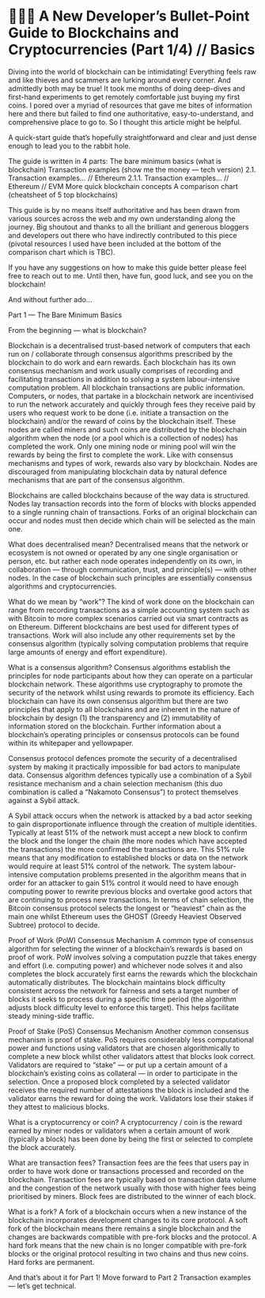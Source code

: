 # 👩🏼‍💻 A New Developer’s Bullet-Point Guide to Blockchains and Cryptocurrencies (Part 1/4) // Basics

Diving into the world of blockchain can be intimidating! Everything feels raw and like thieves and scammers are lurking around every corner. And admittedly both may be true! It took me months of doing deep-dives and first-hand experiments to get remotely comfortable just buying my first coins. I pored over a myriad of resources that gave me bites of information here and there but failed to find one authoritative, easy-to-understand, and comprehensive place to go to. So I thought this article might be helpful.

A quick-start guide that’s hopefully straightforward and clear and just dense enough to lead you to the rabbit hole.

The guide is written in 4 parts:
The bare minimum basics (what is blockchain)
Transaction examples (show me the money — tech version)
2.1. Transaction examples… // Ethereum
2.1.1. Transaction examples… // Ethereum // EVM
More quick blockchain concepts
A comparison chart (cheatsheet of 5 top blockchains)

This guide is by no means itself authoritative and has been drawn from various sources across the web and my own understanding along the journey. Big shoutout and thanks to all the brilliant and generous bloggers and developers out there who have indirectly contributed to this piece (pivotal resources I used have been included at the bottom of the comparison chart which is TBC).

If you have any suggestions on how to make this guide better please feel free to reach out to me. Until then, have fun, good luck, and see you on the blockchain!

And without further ado…

Part 1 — The Bare Minimum Basics

From the beginning — what is blockchain?

Blockchain is a decentralised trust-based network of computers that each run on / collaborate through consensus algorithms prescribed by the blockchain to do work and earn rewards. Each blockchain has its own consensus mechanism and work usually comprises of recording and facilitating transactions in addition to solving a system labour-intensive computation problem. All blockchain transactions are public information. Computers, or nodes, that partake in a blockchain network are incentivised to run the network accurately and quickly through fees they receive paid by users who request work to be done (i.e. initiate a transaction on the blockchain) and/or the reward of coins by the blockchain itself. These nodes are called miners and such coins are distributed by the blockchain algorithm when the node (or a pool which is a collection of nodes) has completed the work. Only one mining node or mining pool will win the rewards by being the first to complete the work. Like with consensus mechanisms and types of work, rewards also vary by blockchain. Nodes are discouraged from manipulating blockchain data by natural defence mechanisms that are part of the consensus algorithm.

Blockchains are called blockchains because of the way data is structured. Nodes lay transaction records into the form of blocks with blocks appended to a single running chain of transactions. Forks of an original blockchain can occur and nodes must then decide which chain will be selected as the main one.

What does decentralised mean? Decentralised means that the network or ecosystem is not owned or operated by any one single organisation or person, etc. but rather each node operates independently on its own, in collaboration — through communication, trust, and principle(s) — with other nodes. In the case of blockchain such principles are essentially consensus algorithms and cryptocurrencies.

What do we mean by “work”? The kind of work done on the blockchain can range from recording transactions as a simple accounting system such as with Bitcoin to more complex scenarios carried out via smart contracts as on Ethereum. Different blockchains are best used for different types of transactions. Work will also include any other requirements set by the consensus algorithm (typically solving computation problems that require large amounts of energy and effort expenditure).

What is a consensus algorithm? Consensus algorithms establish the principles for node participants about how they can operate on a particular blockchain network. These algorithms use cryptography to promote the security of the network whilst using rewards to promote its efficiency. Each blockchain can have its own consensus algorithm but there are two principles that apply to all blockchains and are inherent in the nature of blockchain by design (1) the transparency and (2) immutability of information stored on the blockchain. Further information about a blockchain’s operating principles or consensus protocols can be found within its whitepaper and yellowpaper.

Consensus protocol defences promote the security of a decentralised system by making it practically impossible for bad actors to manipulate data. Consensus algorithm defences typically use a combination of a Sybil resistance mechanism and a chain selection mechanism (this duo combination is called a “Nakamoto Consensus”) to protect themselves against a Sybil attack.

A Sybil attack occurs when the network is attacked by a bad actor seeking to gain disproportionate influence through the creation of multiple identities. Typically at least 51% of the network must accept a new block to confirm the block and the longer the chain (the more nodes which have accepted the transactions) the more confirmed the transactions are. This 51% rule means that any modification to established blocks or data on the network would require at least 51% control of the network. The system labour-intensive computation problems presented in the algorithm means that in order for an attacker to gain 51% control it would need to have enough computing power to rewrite previous blocks and overtake good actors that are continuing to process new transactions. In terms of chain selection, the Bitcoin consensus protocol selects the longest or “heaviest” chain as the main one whilst Ethereum uses the GHOST (Greedy Heaviest Observed Subtree) protocol to decide.

Proof of Work (PoW) Consensus Mechanism A common type of consensus algorithm for selecting the winner of a blockchain’s rewards is based on proof of work. PoW involves solving a computation puzzle that takes energy and effort (i.e. computing power) and whichever node solves it and also completes the block accurately first earns the rewards which the blockchain automatically distributes. The blockchain maintains block difficulty consistent across the network for fairness and sets a target number of blocks it seeks to process during a specific time period (the algorithm adjusts block difficulty level to enforce this target). This helps facilitate steady mining-side traffic.

Proof of Stake (PoS) Consensus Mechanism Another common consensus mechanism is proof of stake. PoS requires considerably less computational power and functions using validators that are chosen algorithmically to complete a new block whilst other validators attest that blocks look correct. Validators are required to “stake” — or put up a certain amount of a blockchain’s existing coins as collateral — in order to participate in the selection. Once a proposed block completed by a selected validator receives the required number of attestations the block is included and the validator earns the reward for doing the work. Validators lose their stakes if they attest to malicious blocks.

What is a cryptocurrency or coin? A cryptocurrency / coin is the reward earned by miner nodes or validators when a certain amount of work (typically a block) has been done by being the first or selected to complete the block accurately.

What are transaction fees? Transaction fees are the fees that users pay in order to have work done or transactions processed and recorded on the blockchain. Transaction fees are typically based on transaction data volume and the congestion of the network usually with those with higher fees being prioritised by miners. Block fees are distributed to the winner of each block.

What is a fork? A fork of a blockchain occurs when a new instance of the blockchain incorporates development changes to its core protocol. A soft fork of the blockchain means there remains a single blockchain and the changes are backwards compatible with pre-fork blocks and the protocol. A hard fork means that the new chain is no longer compatible with pre-fork blocks or the original protocol resulting in two chains and thus new coins. Hard forks are permanent.

And that’s about it for Part 1! Move forward to Part 2 Transaction examples — let’s get technical.
